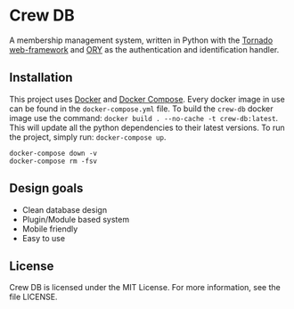 # Crew DB

A membership management system, written in Python with the [Tornado web-framework](https://www.tornadoweb.org/en/stable/) and [ORY](https://www.ory.sh/) as the authentication and identification handler.

## Installation

This project uses [Docker](https://www.docker.com/) and [Docker Compose](https://docs.docker.com/compose/). Every docker image in use can be found in the `docker-compose.yml` file. To build the `crew-db` docker image use the command: `docker build . --no-cache -t crew-db:latest`. This will update all the python dependencies to their latest versions. To run the project, simply run: `docker-compose up`.

```
docker-compose down -v
docker-compose rm -fsv
```

## Design goals

- Clean database design
- Plugin/Module based system
- Mobile friendly
- Easy to use

## License

Crew DB is licensed under the MIT License. For more information, see the file LICENSE.